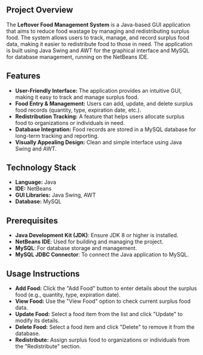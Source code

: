 ## Project Overview

The **Leftover Food Management System** is a Java-based GUI application that aims to reduce food wastage by managing and redistributing surplus food. The system allows users to track, manage, and record surplus food data, making it easier to redistribute food to those in need. The application is built using Java Swing and AWT for the graphical interface and MySQL for database management, running on the NetBeans IDE.

## Features

- **User-Friendly Interface:** The application provides an intuitive GUI, making it easy to track and manage surplus food.
- **Food Entry & Management:** Users can add, update, and delete surplus food records (quantity, type, expiration date, etc.).
- **Redistribution Tracking:** A feature that helps users allocate surplus food to organizations or individuals in need.
- **Database Integration:** Food records are stored in a MySQL database for long-term tracking and reporting.
- **Visually Appealing Design:** Clean and simple interface using Java Swing and AWT.
  
## Technology Stack

- **Language:** Java
- **IDE:** NetBeans
- **GUI Libraries:** Java Swing, AWT
- **Database:** MySQL

## Prerequisites

- **Java Development Kit (JDK)**: Ensure JDK 8 or higher is installed.
- **NetBeans IDE**: Used for building and managing the project.
- **MySQL**: For database storage and management.
- **MySQL JDBC Connector**: To connect the Java application to MySQL.

## Usage Instructions

- **Add Food:** Click the "Add Food" button to enter details about the surplus food (e.g., quantity, type, expiration date).
- **View Food:** Use the "View Food" option to check current surplus food data.
- **Update Food:** Select a food item from the list and click "Update" to modify its details.
- **Delete Food:** Select a food item and click "Delete" to remove it from the database.
- **Redistribute:** Assign surplus food to organizations or individuals from the "Redistribute" section.

